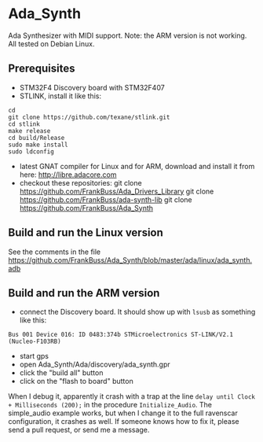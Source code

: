 # Ada_Synth
Ada Synthesizer with MIDI support.
Note: the ARM version is not working.
All tested on Debian Linux.

## Prerequisites
- STM32F4 Discovery board with STM32F407
- STLINK, install it like this:
```
cd
git clone https://github.com/texane/stlink.git
cd stlink
make release
cd build/Release
sudo make install
sudo ldconfig
```
- latest GNAT compiler for Linux and for ARM, download and install it from here: http://libre.adacore.com
- checkout these repositories:
git clone https://github.com/FrankBuss/Ada_Drivers_Library
git clone https://github.com/FrankBuss/ada-synth-lib
git clone https://github.com/FrankBuss/Ada_Synth

## Build and run the Linux version
See the comments in the file https://github.com/FrankBuss/Ada_Synth/blob/master/ada/linux/ada_synth.adb

## Build and run the ARM version
- connect the Discovery board. It should show up with `lsusb` as something like this:
```
Bus 001 Device 016: ID 0483:374b STMicroelectronics ST-LINK/V2.1 (Nucleo-F103RB)
```
- start gps
- open Ada_Synth/Ada/discovery/ada_synth.gpr
- click the "build all" button
- click on the "flash to board" button

When I debug it, apparently it crash with a trap at the line `delay until Clock + Milliseconds (200);` in the procedure `Initialize_Audio`. The simple_audio example works, but when I change it to the full ravenscar configuration, it crashes as well. If someone knows how to fix it, please send a pull request, or send me a message.
